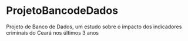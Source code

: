 # ProjetoBancodeDados
Projeto de Banco de Dados, um estudo sobre o impacto dos indicadores criminais do Ceará nos últimos 3 anos


